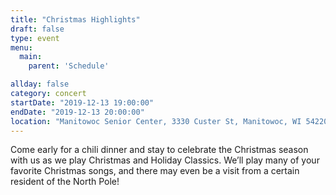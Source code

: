 ```yaml
---
title: "Christmas Highlights"
draft: false
type: event
menu: 
  main:
    parent: 'Schedule'

allday: false
category: concert
startDate: "2019-12-13 19:00:00"
endDate: "2019-12-13 20:00:00"
location: "Manitowoc Senior Center, 3330 Custer St, Manitowoc, WI 54220, USA"
---
```

Come early for a chili dinner and stay to celebrate the Christmas season with us as we play Christmas and Holiday Classics. We’ll play many of your favorite Christmas songs, and there may even be a visit from a certain resident of the North Pole!
